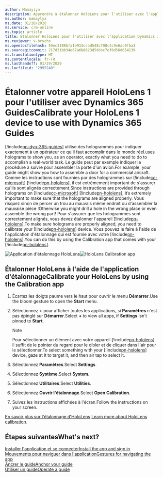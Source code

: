 ```yaml
---
author: Mamaylya
description: Apprendre à étalonner HoloLens pour l'utiliser avec l'application Dynamics 365 Guides
ms.author: mamaylya
ms.date: 01/28/2020
ms.service: crm-online
ms.topic: article
title: Étalonner HoloLens pour l'utiliser avec l'application Dynamics 365 Guides
ms.reviewer: v-brycho
ms.openlocfilehash: 50ec3188bfa1e913ccbd548c708c4c9e6ac0fba3
ms.sourcegitcommit: 217d31bb34e67a6b8823d5ddac7ef8d56d054139
ms.translationtype: HT
ms.contentlocale: fr-FR
ms.lasthandoff: 01/29/2020
ms.locfileid: "2995240"
---
```

# <a name="calibrate-your-hololens-1-device-to-use-with-dynamics-365-guides"></a><span data-ttu-id="760fc-103">Étalonner votre appareil HoloLens 1 pour l'utiliser avec Dynamics 365 Guides</span><span class="sxs-lookup"><span data-stu-id="760fc-103">Calibrate your HoloLens 1 device to use with Dynamics 365 Guides</span></span>

[!include[pn-dyn-365-guides](../includes/pn-dyn-365-guides.md)] <span data-ttu-id="760fc-104">utilise des hologrammes pour indiquer exactement à un opérateur ce qu'il faut accomplir dans le monde réel.</span><span class="sxs-lookup"><span data-stu-id="760fc-104">uses holograms to show you, as an operator, exactly what you need to do to accomplish a real-world task.</span></span> <span data-ttu-id="760fc-105">Le guide peut par exemple indiquer la procédure à suivre pour assembler la porte d'un avion.</span><span class="sxs-lookup"><span data-stu-id="760fc-105">For example, your guide might show you how to assemble a door for a commercial aircraft.</span></span> <span data-ttu-id="760fc-106">Comme les instructions sont fournies par des hologrammes sur [!include[cc-microsoft](../includes/cc-microsoft.md)] [!include[pn-hololens](../includes/pn-hololens.md)], il est extrêmement important de s'assurer qu'ils sont alignés correctement.</span><span class="sxs-lookup"><span data-stu-id="760fc-106">Since instructions are provided through holograms on [!include[cc-microsoft](../includes/cc-microsoft.md)] [!include[pn-hololens](../includes/pn-hololens.md)], it’s extremely important to make sure that the holograms are aligned properly.</span></span> <span data-ttu-id="760fc-107">Vous risquez sinon de percer un trou au mauvais même endroit ou d'assembler la mauvaise pièce !</span><span class="sxs-lookup"><span data-stu-id="760fc-107">Otherwise you might drill a hole in the wrong place or even assemble the wrong part!</span></span> <span data-ttu-id="760fc-108">Pour s'assurer que les hologrammes sont correctement alignés, vous devez étalonner l'appareil [!include[pn-hololens](../includes/pn-hololens.md)].</span><span class="sxs-lookup"><span data-stu-id="760fc-108">To make sure holograms are properly aligned, you need to calibrate your [!include[pn-hololens](../includes/pn-hololens.md)] device.</span></span> <span data-ttu-id="760fc-109">Vous pouvez le faire à l'aide de l'application d'étalonnage qui est fournie avec votre [!include[pn-hololens](../includes/pn-hololens.md)].</span><span class="sxs-lookup"><span data-stu-id="760fc-109">You can do this by using the Calibration app that comes with your [!include[pn-hololens](../includes/pn-hololens.md)].</span></span> 

<span data-ttu-id="760fc-110">![Application d'étalonnage HoloLens](media/calibration.PNG "Application d'étalonnage HoloLens")</span><span class="sxs-lookup"><span data-stu-id="760fc-110">![HoloLens Calibration app](media/calibration.PNG "HoloLens Calibration app")</span></span>  

## <a name="calibrate-your-hololens-by-using-the-calibration-app"></a><span data-ttu-id="760fc-111">Étalonner HoloLens à l'aide de l'application d'étalonnage</span><span class="sxs-lookup"><span data-stu-id="760fc-111">Calibrate your HoloLens by using the Calibration app</span></span> 

1.  <span data-ttu-id="760fc-112">Écartez les doigts paume vers le haut pour ouvrir le menu **Démarrer**.</span><span class="sxs-lookup"><span data-stu-id="760fc-112">Use the bloom gesture to open the **Start** menu.</span></span> 

2.  <span data-ttu-id="760fc-113">Sélectionnez **+** pour afficher toutes les applications, si **Paramètres** n'est pas épinglé sur **Démarrer**.</span><span class="sxs-lookup"><span data-stu-id="760fc-113">Select **+** to view all apps, if **Settings** isn't pinned to **Start**.</span></span>

    > [!NOTE]
    > <span data-ttu-id="760fc-114">Pour sélectionner un élément avec votre appareil [!include[pn-hololens](../includes/pn-hololens.md)], il suffit de le pointer du regard pour le cibler et de cliquer dans l'air pour le sélectionner.</span><span class="sxs-lookup"><span data-stu-id="760fc-114">To select something with your [!include[pn-hololens](../includes/pn-hololens.md)] device, gaze at it to target it, and then air tap to select it.</span></span> 
   
3.  <span data-ttu-id="760fc-115">Sélectionnez **Paramètres**.</span><span class="sxs-lookup"><span data-stu-id="760fc-115">Select **Settings**.</span></span> 

4.  <span data-ttu-id="760fc-116">Sélectionnez **Système**.</span><span class="sxs-lookup"><span data-stu-id="760fc-116">Select **System**.</span></span> 

5.  <span data-ttu-id="760fc-117">Sélectionnez **Utilitaires**.</span><span class="sxs-lookup"><span data-stu-id="760fc-117">Select **Utilities**.</span></span> 

6.  <span data-ttu-id="760fc-118">Sélectionnez **Ouvrir l'étalonnage**.</span><span class="sxs-lookup"><span data-stu-id="760fc-118">Select **Open Calibration**.</span></span> 

7.  <span data-ttu-id="760fc-119">Suivez les instructions affichées à l'écran.</span><span class="sxs-lookup"><span data-stu-id="760fc-119">Follow the instructions on your screen.</span></span> 

<span data-ttu-id="760fc-120">[En savoir plus sur l'étalonnage d'HoloLens](https://docs.microsoft.com/windows/mixed-reality/calibration).</span><span class="sxs-lookup"><span data-stu-id="760fc-120">[Learn more about HoloLens calibration](https://docs.microsoft.com/windows/mixed-reality/calibration).</span></span> 

## <a name="whats-next"></a><span data-ttu-id="760fc-121">Étapes suivantes</span><span class="sxs-lookup"><span data-stu-id="760fc-121">What's next?</span></span>

[<span data-ttu-id="760fc-122">Installer l'application et se connecter</span><span class="sxs-lookup"><span data-stu-id="760fc-122">Install the app and sign in</span></span>](install-sign-in-operator.md)<br>
[<span data-ttu-id="760fc-123">Mouvements pour naviguer dans l'application</span><span class="sxs-lookup"><span data-stu-id="760fc-123">Gestures for navigating the app</span></span>](operator-gestures.md)<br>
[<span data-ttu-id="760fc-124">Ancrer le guide</span><span class="sxs-lookup"><span data-stu-id="760fc-124">Anchor your guide</span></span>](operator-anchor.md)<br>
[<span data-ttu-id="760fc-125">Utiliser un guide</span><span class="sxs-lookup"><span data-stu-id="760fc-125">Operate a guide</span></span>](operator-orientation.md)
